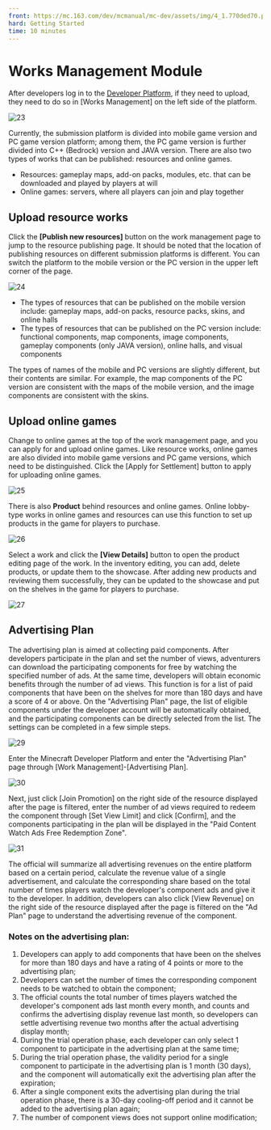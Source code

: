 ```yaml
--- 
front: https://mc.163.com/dev/mcmanual/mc-dev/assets/img/4_1.770ded70.png 
hard: Getting Started 
time: 10 minutes 
--- 
```

# Works Management Module 
After developers log in to the [Developer Platform](https://mcdev.webapp.163.com/#/login), if they need to upload, they need to do so in [Works Management] on the left side of the platform. 

![23](./images/4_1.png) 

Currently, the submission platform is divided into mobile game version and PC game version platform; among them, the PC game version is further divided into C++ (Bedrock) version and JAVA version. There are also two types of works that can be published: resources and online games. 

- Resources: gameplay maps, add-on packs, modules, etc. that can be downloaded and played by players at will 
- Online games: servers, where all players can join and play together 

## Upload resource works 

Click the **[Publish new resources]** button on the work management page to jump to the resource publishing page. It should be noted that the location of publishing resources on different submission platforms is different. You can switch the platform to the mobile version or the PC version in the upper left corner of the page. 

![24](./images/4_2.png) 

- The types of resources that can be published on the mobile version include: gameplay maps, add-on packs, resource packs, skins, and online halls 
- The types of resources that can be published on the PC version include: functional components, map components, image components, gameplay components (only JAVA version), online halls, and visual components 

The types of names of the mobile and PC versions are slightly different, but their contents are similar. For example, the map components of the PC version are consistent with the maps of the mobile version, and the image components are consistent with the skins. 

## Upload online games 

Change to online games at the top of the work management page, and you can apply for and upload online games. Like resource works, online games are also divided into mobile game versions and PC game versions, which need to be distinguished. Click the [Apply for Settlement] button to apply for uploading online games. 

![25](./images/4_3.png) 

There is also **Product** behind resources and online games. Online lobby-type works in online games and resources can use this function to set up products in the game for players to purchase. 

![26](./images/4_4.png) 

Select a work and click the **[View Details]** button to open the product editing page of the work. In the inventory editing, you can add, delete products, or update them to the showcase. After adding new products and reviewing them successfully, they can be updated to the showcase and put on the shelves in the game for players to purchase. 

![27](./images/4_5.png) 

## Advertising Plan 

The advertising plan is aimed at collecting paid components. After developers participate in the plan and set the number of views, adventurers can download the participating components for free by watching the specified number of ads. At the same time, developers will obtain economic benefits through the number of ad views. This function is for a list of paid components that have been on the shelves for more than 180 days and have a score of 4 or above. On the "Advertising Plan" page, the list of eligible components under the developer account will be automatically obtained, and the participating components can be directly selected from the list. The settings can be completed in a few simple steps. 

![29](./images/4_6.png) 

Enter the Minecraft Developer Platform and enter the "Advertising Plan" page through [Work Management]-[Advertising Plan]. 


![30](./images/4_7.png) 

Next, just click [Join Promotion] on the right side of the resource displayed after the page is filtered, enter the number of ad views required to redeem the component through [Set View Limit] and click [Confirm], and the components participating in the plan will be displayed in the "Paid Content Watch Ads Free Redemption Zone". 

![31](./images/4_8.png) 

The official will summarize all advertising revenues on the entire platform based on a certain period, calculate the revenue value of a single advertisement, and calculate the corresponding share based on the total number of times players watch the developer's component ads and give it to the developer. In addition, developers can also click [View Revenue] on the right side of the resource displayed after the page is filtered on the "Ad Plan" page to understand the advertising revenue of the component. 

### Notes on the advertising plan: 

1. Developers can apply to add components that have been on the shelves for more than 180 days and have a rating of 4 points or more to the advertising plan; 
2. Developers can set the number of times the corresponding component needs to be watched to obtain the component; 
3. The official counts the total number of times players watched the developer's component ads last month every month, and counts and confirms the advertising display revenue last month, so developers can settle advertising revenue two months after the actual advertising display month; 
4. During the trial operation phase, each developer can only select 1 component to participate in the advertising plan at the same time; 
5. During the trial operation phase, the validity period for a single component to participate in the advertising plan is 1 month (30 days), and the component will automatically exit the advertising plan after the expiration; 
6. After a single component exits the advertising plan during the trial operation phase, there is a 30-day cooling-off period and it cannot be added to the advertising plan again; 
7. The number of component views does not support online modification; 

